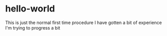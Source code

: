 # hello-world
This is just the normal first time procedure
I have gotten a bit of experience 
I'm trying to progress a bit
